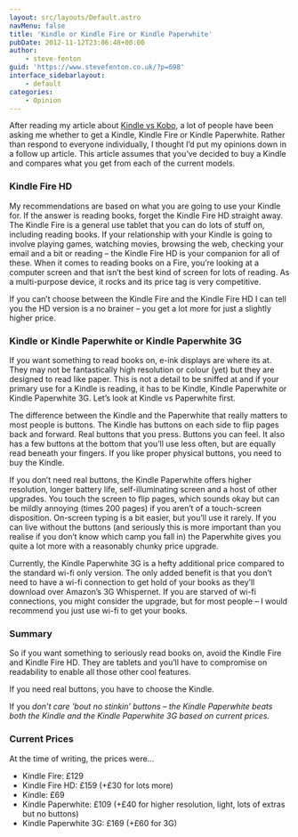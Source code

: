 ```yaml
---
layout: src/layouts/Default.astro
navMenu: false
title: 'Kindle or Kindle Fire or Kindle Paperwhite'
pubDate: 2012-11-12T23:06:48+00:00
author:
    - steve-fenton
guid: 'https://www.stevefenton.co.uk/?p=698'
interface_sidebarlayout:
    - default
categories:
    - Opinion
---
```


After reading my article about [Kindle vs Kobo](/2012/02/Kobo-Vs-Kindle-Comparison-The-Ebook-Reader-Showdown/), a lot of people have been asking me whether to get a Kindle, Kindle Fire or Kindle Paperwhite. Rather than respond to everyone individually, I thought I’d put my opinions down in a follow up article. This article assumes that you’ve decided to buy a Kindle and compares what you get from each of the current models.

### Kindle Fire HD

My recommendations are based on what you are going to use your Kindle for. If the answer is reading books, forget the Kindle Fire HD straight away. The Kindle Fire is a general use tablet that you can do lots of stuff on, including reading books. If your relationship with your Kindle is going to involve playing games, watching movies, browsing the web, checking your email and a bit or reading – the Kindle Fire HD is your companion for all of these. When it comes to reading books on a Fire, you’re looking at a computer screen and that isn’t the best kind of screen for lots of reading. As a multi-purpose device, it rocks and its price tag is very competitive.

If you can’t choose between the Kindle Fire and the Kindle Fire HD I can tell you the HD version is a no brainer – you get a lot more for just a slightly higher price.

### Kindle or Kindle Paperwhite or Kindle Paperwhite 3G

If you want something to read books on, e-ink displays are where its at. They may not be fantastically high resolution or colour (yet) but they are designed to read like paper. This is not a detail to be sniffed at and if your primary use for a Kindle is reading, it has to be Kindle, Kindle Paperwhite or Kindle Paperwhite 3G. Let’s look at Kindle vs Paperwhite first.

The difference between the Kindle and the Paperwhite that really matters to most people is buttons. The Kindle has buttons on each side to flip pages back and forward. Real buttons that you press. Buttons you can feel. It also has a few buttons at the bottom that you’ll use less often, but are equally read beneath your fingers. If you like proper physical buttons, you need to buy the Kindle.

If you don’t need real buttons, the Kindle Paperwhite offers higher resolution, longer battery life, self-illuminating screen and a host of other upgrades. You touch the screen to flip pages, which sounds okay but can be mildly annoying (times 200 pages) if you aren’t of a touch-screen disposition. On-screen typing is a bit easier, but you’ll use it rarely. If you can live without the buttons (and seriously this is more important than you realise if you don’t know which camp you fall in) the Paperwhite gives you quite a lot more with a reasonably chunky price upgrade.

Currently, the Kindle Paperwhite 3G is a hefty additional price compared to the standard wi-fi only version. The only added benefit is that you don’t need to have a wi-fi connection to get hold of your books as they’ll download over Amazon’s 3G Whispernet. If you are starved of wi-fi connections, you might consider the upgrade, but for most people – I would recommend you just use wi-fi to get your books.

### Summary

So if you want something to seriously read books on, avoid the Kindle Fire and Kindle Fire HD. They are tablets and you’ll have to compromise on readability to enable all those other cool features.

If you need real buttons, you have to choose the Kindle.

If you *don’t care ’bout no stinkin’ buttons – the Kindle Paperwhite beats both the Kindle and the Kindle Paperwhite 3G based on current prices.*

### Current Prices

At the time of writing, the prices were…

- Kindle Fire: £129
- Kindle Fire HD: £159 (+£30 for lots more)
- Kindle: £69
- Kindle Paperwhite: £109 (+£40 for higher resolution, light, lots of extras but no buttons)
- Kindle Paperwhite 3G: £169 (+£60 for 3G)